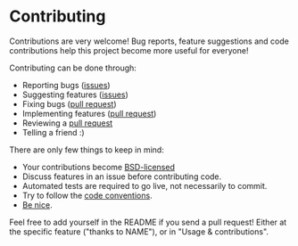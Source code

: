 # Contributing

Contributions are very welcome! Bug reports, feature suggestions and
code contributions help this project become more useful for everyone!

Contributing can be done through:

* Reporting bugs ([issues](https://github.com/mverleg/pyjson_tricks/issues))
* Suggesting features ([issues](https://github.com/mverleg/pyjson_tricks/issues))
* Fixing bugs ([pull request](https://github.com/mverleg/pyjson_tricks/pulls))
* Implementing features ([pull request](https://github.com/mverleg/pyjson_tricks/pulls))
* Reviewing a [pull request](https://github.com/mverleg/pyjson_tricks/pulls)
* Telling a friend :) 

There are only few things to keep in mind:

* Your contributions become [BSD-licensed](https://github.com/mverleg/pyjson_tricks/blob/master/LICENSE.txt)
* Discuss features in an issue before contributing code.
* Automated tests are required to go live, not necessarily to commit.
* Try to follow the [code conventions](https://www.python.org/dev/peps/pep-0008/).
* [Be nice](https://github.com/mverleg/pyjson_tricks/blob/master/CODE_OF_CONDUCT.rst).

Feel free to add yourself in the README if you send a pull request!
Either at the specific feature ("thanks to NAME"), or in "Usage &
contributions".

